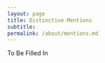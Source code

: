 ```yaml
---
layout: page
title: Distinctive Mentions
subtitle: 
permalink: /about/mentions.md
---
```


To Be Filled In
